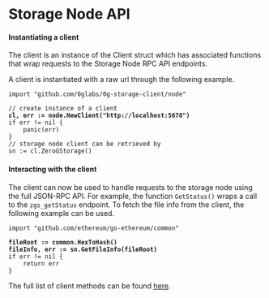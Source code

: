# Storage Node API

#### Instantiating a client <a href="#instantiating-a-client" id="instantiating-a-client"></a>

The client is an instance of the Client struct which has associated functions that wrap requests to the Storage Node RPC API endpoints.

A client is instantiated with a raw url through the following example.

<pre class="language-go"><code class="lang-go">import "github.com/0glabs/0g-storage-client/node"

// create instance of a client
<strong>cl, err := node.NewClient("http://localhost:5678")
</strong>if err != nil {
    panic(err)
}
// storage node client can be retrieved by
sn := cl.ZeroGStorage()
</code></pre>

#### Interacting with the client <a href="#interacting-with-a-client" id="interacting-with-a-client"></a>

The client can now be used to handle requests to the storage node using the full JSON-RPC API. For example, the function `GetStatus()` wraps a call to the `zgs_getStatus` endpoint. To fetch the file info from the client, the following example can be used.

<pre class="language-go"><code class="lang-go">import "github.com/ethereum/go-ethereum/common"
<strong>
</strong><strong>fileRoot := common.HexToHash()
</strong><strong>fileInfo, err := sn.GetFileInfo(fileRoot)
</strong>if err != nil {
    return err
}
</code></pre>

&#x20;The full list of client methods can be found [here](https://pkg.go.dev/github.com/0glabs/0g-storage-client@v0.3.0/node#ZeroGStorageClient).
